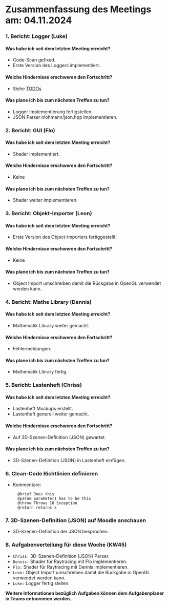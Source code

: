 # Zusammenfassung des Meetings am: 04.11.2024

### 1. Bericht: Logger (Luke)

#### Was habe ich seit dem letzten Meeting erreicht?

- Code-Scan gefixed.<br>
- Erste Version des Loggers implementiert.<br>

#### Welche Hindernisse erschweren den Fortschritt?

- Siehe [TODOs](../../../4.%20Software/4.1%20Quellen/RaytRazor/Utility/Logger/Logger.cpp)<br>

#### Was plane ich bis zum nächsten Treffen zu tun?

- Logger Implementierung fertigstellen.<br>
- JSON Parser nlohmann/json.hpp implementieren.<br>

### 2. Bericht: GUI (Flo)

#### Was habe ich seit dem letzten Meeting erreicht?

- Shader implementiert.<br>

#### Welche Hindernisse erschweren den Fortschritt?

- Keine<br>

#### Was plane ich bis zum nächsten Treffen zu tun?

- Shader weiter implementieren.<br>

### 3. Bericht: Objekt-Importer (Leon)

#### Was habe ich seit dem letzten Meeting erreicht?

- Erste Version des Object-Importers fertiggestellt.<br>

#### Welche Hindernisse erschweren den Fortschritt?

- Keine<br>

#### Was plane ich bis zum nächsten Treffen zu tun?

- Object Import umschreiben damit die Rückgabe in OpenGL verwendet werden kann.<br>

### 4. Bericht: Mathe Library (Dennis)

#### Was habe ich seit dem letzten Meeting erreicht?

- Mathematik Library weiter gemacht.<br>

#### Welche Hindernisse erschweren den Fortschritt?

- Fehlermeldungen.<br>

#### Was plane ich bis zum nächsten Treffen zu tun?

- Mathematik Library fertig.<br>

### 5. Bericht: Lastenheft (Chriss)

#### Was habe ich seit dem letzten Meeting erreicht?

- Lastenheft Mockups erstellt.<br>
- Lastenheft generell weiter gemacht.<br>

#### Welche Hindernisse erschweren den Fortschritt?

- Auf 3D-Szenen-Definition (JSON) gewartet.<br>

#### Was plane ich bis zum nächsten Treffen zu tun?

- 3D-Szenen-Definition (JSON) in Lastenheft einfügen.<br>

### 6. Clean-Code Richtlinien definieren

- Kommentare:
  ```
    @brief Does this
    @param parameter1 has to be this
    @throw Throws IO Exception
    @return returns x
  ```

### 7. 3D-Szenen-Definition (JSON) auf Moodle anschauen

- 3D-Szenen-Definition der JSON besprochen.<br>

### 8. Aufgabenverteilung für diese Woche (KW45)

- ```Chriss:``` 3D-Szenen-Definition (JSON) Parser.
- ```Dennis:``` Shader für Raytracing mit Flo implementieren.
- ```Flo:``` Shader für Raytracing mit Dennis implementieren.
- ```Leon:``` Object Import umschreiben damit die Rückgabe in OpenGL verwendet werden kann.
- ```Luke:``` Logger fertig stellen.

**Weitere Informationen bezüglich Aufgaben können dem Aufgabenplaner in Teams entnommen werden.**
